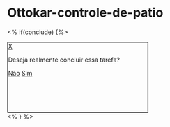 # Ottokar-controle-de-patio

<% if(conclude) {%>
        <section style="width: 20rem; height: 10rem; border: 2px solid;">
            <div><a href="/carPage">X</a></div>
            <p>Deseja realmente concluir essa tarefa?</p>
            <a href="/carPage">Não</a>
            <a href="/conclude/<%=car._id%>/<%= status %>">Sim</a>
        </section>
    <% } %>

